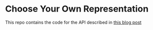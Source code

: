 # Choose Your Own Representation

This repo contains the code for the API described in [this blog post](http://www.chamook.lol/cyor/)
